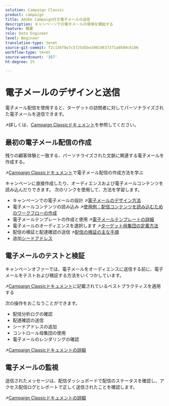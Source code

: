 ```yaml
---
solution: Campaign Classic
product: campaign
title: Adobe Campaign付き電子メールの送信
description: キャンペーンでの電子メールの使用を開始する
feature: 概要
role: Data Engineer
level: Beginner
translation-type: tm+mt
source-git-commit: f2c156f8e7c5725d5be39919637371a0509c6106
workflow-type: tm+mt
source-wordcount: '357'
ht-degree: 2%

---
```


# 電子メールのデザインと送信

電子メール配信を使用すると、ターゲットの訪問者に対してパーソナライズされた電子メールを送信できます。

:arrow_upper_right:詳しくは、[Campaign Classicドキュメント](https://experienceleague.adobe.com/docs/campaign-classic/using/sending-messages/sending-emails/about-email-channel.html)を参照してください。

## 最初の電子メール配信の作成

残りの顧客体験と一致する、パーソナライズされた文脈に関連する電子メールを作成する。

:arrow_upper_right:[Campaign Classicドキュメント](https://experienceleague.adobe.com/docs/campaign-classic/using/designing-content/editing-html-content/use-case--creating-an-email-delivery.html)で電子メール配信の作成方法を学ぶ

キャンペーンに直接作成したり、オーディエンスおよび電子メールコンテンツを読み込んだりできます。 次のリンクを使用して、方法を学習します。

* キャンペーンでの電子メールの設計
:arrow_upper_right:[電子メールのデザイン方法](https://experienceleague.adobe.com/docs/campaign-classic/using/sending-messages/sending-emails/defining-the-email-content.html)
* 電子メールコンテンツの読み込み
:arrow_upper_right:[使用例：配信コンテンツを読み込むためのワークフローの作成](https://experienceleague.adobe.com/docs/campaign-classic/using/automating-with-workflows/use-cases/deliveries/loading-delivery-content.html)
* 電子メールテンプレートの作成と使用
:arrow_upper_right:[電子メールテンプレートの詳細](https://experienceleague.adobe.com/docs/campaign-classic/using/sending-messages/using-delivery-templates/about-templates.html)
* 電子メールのオーディエンスを選択します
:arrow_upper_right:[ターゲット母集団の定義方法](https://experienceleague.adobe.com/docs/campaign-classic/using/sending-messages/key-steps-when-creating-a-delivery/steps-defining-the-target-population.html)
* 配信の検証と配達確認の送信
:arrow_upper_right:[配信の検証の主な手順](https://experienceleague.adobe.com/docs/campaign-classic/using/sending-messages/key-steps-when-creating-a-delivery/steps-validating-the-delivery.html)
* 追加[シードアドレス](https://experienceleague.adobe.com/docs/campaign-classic/using/sending-messages/using-seed-addresses/about-seed-addresses.html)

## 電子メールのテストと検証

キャンペーンオファーでは、電子メールをオーディエンスに送信する前に、電子メールをテストおよび検証する方法をいくつかしています。

:arrow_upper_right:[Campaign Classicドキュメント](https://experienceleague.adobe.com/docs/campaign-classic/using/sending-messages/key-steps-when-creating-a-delivery/delivery-bestpractices/check-before-sending.html)に記載されているベストプラクティスを適用する

次の操作をおこなうことができます。

* 配信分析ログの確認
* 配達確認の送信
* シードアドレスの追加
* コントロール母集団の使用
* 電子メールのレンダリングの確認

:arrow_upper_right:[Campaign Classicドキュメントの詳細](https://experienceleague.adobe.com/docs/campaign-classic/using/sending-messages/key-steps-when-creating-a-delivery/steps-validating-the-delivery.html)

## 電子メールの監視

送信されたメッセージは、配信ダッシュボードで配信のステータスを確認し、アクセス配信ログとレポートで正しく送信されたことを確認します。

:arrow_upper_right:[Campaign Classicドキュメントの詳細](https://experienceleague.adobe.com/docs/campaign-classic/using/sending-messages/key-steps-when-creating-a-delivery/delivery-bestpractices/track-and-monitor.html)

